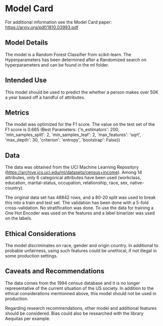 # Model Card

For additional information see the Model Card paper: https://arxiv.org/pdf/1810.03993.pdf

## Model Details
The model is a Random Forest Classifier from scikit-learn. The Hyperparameters has been determined after a Randomized search on hyperparameters and can be found in the ml folder.

## Intended Use
This model should be used to predict the whether a person makes over 50K a year based off a handful of attributes. 

## Metrics
The model was optimized for the F1 score. The value on the test set of the F1 score is 0.685
(Best Parameters: {'n_estimators': 200, 'min_samples_split': 2, 'min_samples_leaf': 2, 'max_features': 'sqrt', 'max_depth': 30, 'criterion': 'entropy', 'bootstrap': False})

## Data
The data was obtained from the UCI Machine Learning Repository (https://archive.ics.uci.edu/ml/datasets/census+income). Among 14 attributes, only 6 categorical attributes have been used (workclass, education, marital-status, occupation, relationship, race, sex, native-country).

The original data set has 48842 rows, and a 80-20 split was used to break this into a train and test set. The validation has been done with a 5-fold cross-validation. No stratification was done. To use the data for training a One Hot Encoder was used on the features and a label binarizer was used on the labels.

## Ethical Considerations
The model discriminates on race, gender and origin country. In additional to probable unfairness, using such features could be unethical, if not illegal in some production settings.

## Caveats and Recommendations
The data comes from the 1994 census database and it is no longer representative of the current situation of the US society.
In addition to the ethical considerations mentionned above, this model should not be used in production.

Regarding research recommendations, other model and additional features should be considered. Bias could also be researched with the library Aequitas per example.